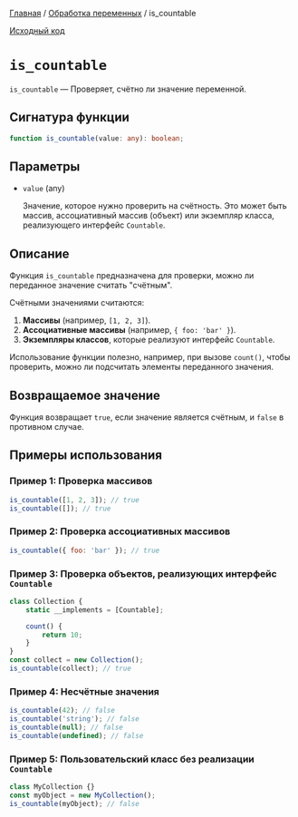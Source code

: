 [Главная](../../README.md) / [Обработка переменных](../variables.md) / is_countable

[Исходный код](../../src/variables/is_countable.mjs)

# `is_countable`

`is_countable` &mdash; Проверяет, счётно ли значение переменной.

## Сигнатура функции

```ts
function is_countable(value: any): boolean;
```

## Параметры

-   `value` (any)

    Значение, которое нужно проверить на счётность. Это может быть массив, ассоциативный массив
    (объект) или экземпляр класса, реализующего интерфейс `Countable`.

## Описание

Функция `is_countable` предназначена для проверки, можно ли переданное значение считать "счётным".

Счётными значениями считаются:

1. **Массивы** (например, `[1, 2, 3]`).
2. **Ассоциативные массивы** (например, `{ foo: 'bar' }`).
3. **Экземпляры классов**, которые реализуют интерфейс `Countable`.

Использование функции полезно, например, при вызове `count()`, чтобы проверить, можно ли подсчитать
элементы переданного значения.

## Возвращаемое значение

Функция возвращает `true`, если значение является счётным, и `false` в противном случае.

## Примеры использования

### Пример 1: Проверка массивов

```js
is_countable([1, 2, 3]); // true
is_countable([]); // true
```

### Пример 2: Проверка ассоциативных массивов

```js
is_countable({ foo: 'bar' }); // true
```

### Пример 3: Проверка объектов, реализующих интерфейс `Countable`

```js
class Collection {
    static __implements = [Countable];

    count() {
        return 10;
    }
}
const collect = new Collection();
is_countable(collect); // true
```

### Пример 4: Несчётные значения

```js
is_countable(42); // false
is_countable('string'); // false
is_countable(null); // false
is_countable(undefined); // false
```

### Пример 5: Пользовательский класс без реализации `Countable`

```js
class MyCollection {}
const myObject = new MyCollection();
is_countable(myObject); // false
```
